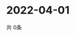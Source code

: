 # 2022-04-01
  共 0条

  <!-- BEGIN -->
  <!-- 最后更新时间Fri Apr 01 2022 17:11:00 GMT+0000 (Coordinated Universal Time) -->
  
  <!-- END -->
  
  